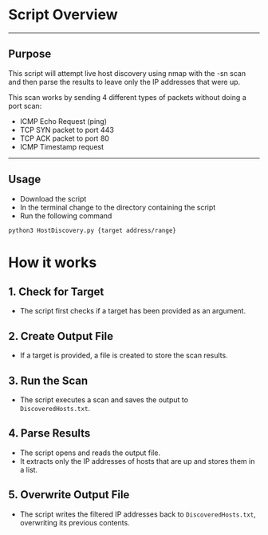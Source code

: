 # Script Overview
---
## Purpose

This script will attempt live host discovery using nmap with the -sn scan and then parse the results to leave only the IP addresses that were up.

This scan works by sending 4 different types of packets without doing a port scan:
- ICMP Echo Request (ping)
- TCP SYN packet to port 443
- TCP ACK packet to port 80
- ICMP Timestamp request
--- 


## Usage 
 - Download the script 
 - In the terminal change to the directory containing the script
 - Run the following command 
 ```bash 
 python3 HostDiscovery.py {target address/range}
```

# How it works 

## 1. Check for Target  
- The script first checks if a target has been provided as an argument.  

## 2. Create Output File  
- If a target is provided, a file is created to store the scan results.  

## 3. Run the Scan  
- The script executes a scan and saves the output to `DiscoveredHosts.txt`.  

## 4. Parse Results  
- The script opens and reads the output file.  
- It extracts only the IP addresses of hosts that are up and stores them in a list.  

## 5. Overwrite Output File  
- The script writes the filtered IP addresses back to `DiscoveredHosts.txt`, overwriting its previous contents.  
